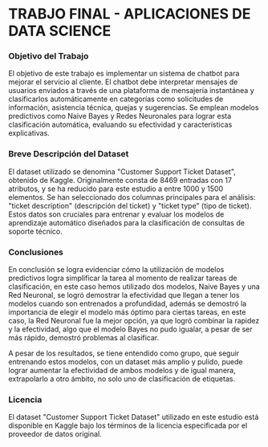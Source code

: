 # TRABJO FINAL - APLICACIONES DE DATA SCIENCE

### Objetivo del Trabajo

El objetivo de este trabajo es implementar un sistema de chatbot para mejorar el servicio al cliente. El chatbot debe interpretar mensajes de usuarios enviados a través de una plataforma de mensajería instantánea y clasificarlos automáticamente en categorías como solicitudes de información, asistencia técnica, quejas y sugerencias. Se emplean modelos predictivos como Naive Bayes y Redes Neuronales para lograr esta clasificación automática, evaluando su efectividad y características explicativas.

### Breve Descripción del Dataset

El dataset utilizado se denomina "Customer Support Ticket Dataset", obtenido de Kaggle. Originalmente consta de 8469 entradas con 17 atributos, y se ha reducido para este estudio a entre 1000 y 1500 elementos. Se han seleccionado dos columnas principales para el análisis: "ticket description" (descripción del ticket) y "ticket type" (tipo de ticket). Estos datos son cruciales para entrenar y evaluar los modelos de aprendizaje automático diseñados para la clasificación de consultas de soporte técnico.

### Conclusiones

En conclusión se logra evidenciar cómo la utilización de modelos predictivos logra simplificar la tarea al momento de realizar tareas de clasificación, en este caso hemos utilizado dos modelos, Naive Bayes y una Red Neuronal, se logró demostrar la efectividad que llegan a tener los modelos cuando son entrenados a profundidad, además se demostró la importancia de elegir el modelo más óptimo para ciertas tareas, en este caso, la Red Neuronal fue la mejor opción, ya que logró combinar la rapidez y la efectividad, algo que el modelo Bayes no pudo igualar, a pesar de ser más rápido, demostró problemas al clasificar.

A pesar de los resultados, se tiene entendido como grupo, que seguir entrenando estos modelos, con un dataset más amplio y pulido, puede lograr aumentar la efectividad de ambos modelos y de igual manera, extrapolarlo a otro ámbito, no solo uno de clasificación de etiquetas.

### Licencia

El dataset "Customer Support Ticket Dataset" utilizado en este estudio está disponible en Kaggle bajo los términos de la licencia especificada por el proveedor de datos original.




